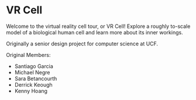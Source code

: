 # VR Cell

Welcome to the virtual reality cell tour, or VR Cell! Explore a roughly to-scale model of a biological human cell and learn more about its inner workings.

Originally a senior design project for computer science at UCF.

Original Members:
- Santiago Garcia
- Michael Negre
- Sara Betancourth 
- Derrick Keough
- Kenny Hoang
